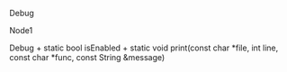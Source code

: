 Debug

Node1

Debug + static bool isEnabled + static void print(const char \*file, int
line, const char \*func, const String &message)
